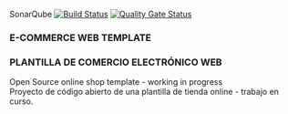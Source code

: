 SonarQube [![Build Status](https://travis-ci.org/SonarSource/sonarqube.svg?branch=main)](https://travis-ci.org/SonarSource/sonarqube) [![Quality Gate Status](https://sonarcloud.io/api/project_badges/measure?project=rpuigm_ecommercewebtemplate=alert_status)](https://sonarcloud.io/dashboard?id=rpuigm_ecommercewebtemplate)


### E-COMMERCE WEB TEMPLATE
### PLANTILLA DE COMERCIO ELECTRÓNICO WEB
<p>Open Source online shop template - working in progress<br>
Proyecto de código abierto de una plantilla de tienda online - trabajo en curso.<p>



